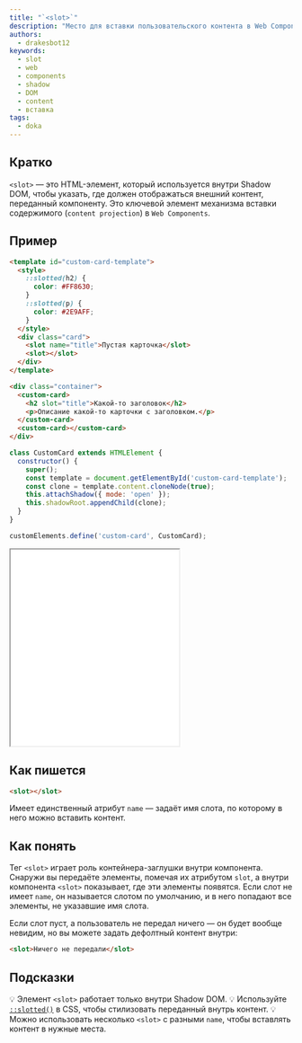 ```yaml
---
title: "`<slot>`"
description: "Место для вставки пользовательского контента в Web Components."
authors:
  - drakesbot12
keywords:
  - slot
  - web
  - components
  - shadow
  - DOM
  - content
  - вставка
tags:
  - doka
---
```


## Кратко

`<slot>` — это HTML-элемент, который используется внутри Shadow DOM, чтобы указать, где должен отображаться внешний контент, переданный компоненту. Это ключевой элемент механизма вставки содержимого (`content projection`) в `Web Components`.

## Пример

```html
<template id="custom-card-template">
  <style>
    ::slotted(h2) {
      color: #FF8630;
    }
    ::slotted(p) {
      color: #2E9AFF;
    }
  </style>
  <div class="card">
    <slot name="title">Пустая карточка</slot>
    <slot></slot>
  </div>
</template>

<div class="container">
  <custom-card>
    <h2 slot="title">Какой-то заголовок</h2>
    <p>Описание какой-то карточки с заголовком.</p>
  </custom-card>
  <custom-card></custom-card>
</div>
```

```js
class CustomCard extends HTMLElement {
  constructor() {
    super();
    const template = document.getElementById('custom-card-template');
    const clone = template.content.cloneNode(true);
    this.attachShadow({ mode: 'open' });
    this.shadowRoot.appendChild(clone);
  }
}

customElements.define('custom-card', CustomCard);
```

<iframe title="Демо работы slot в Web Components" src="demos/basic/" height="350"></iframe>

## Как пишется

```html
<slot></slot>
```

Имеет единственный атрибут `name` — задаёт имя слота, по которому в него можно вставить контент.

## Как понять

Тег `<slot>` играет роль контейнера-заглушки внутри компонента. Снаружи вы передаёте элементы, помечая их атрибутом `slot`, а внутри компонента `<slot>` показывает, где эти элементы появятся.
Если слот не имеет `name`, он называется слотом по умолчанию, и в него попадают все элементы, не указавшие имя слота.

Если слот пуст, а пользователь не передал ничего — он будет вообще невидим, но вы можете задать дефолтный контент внутри:

```html
<slot>Ничего не передали</slot>
```

## Подсказки

💡 Элемент `<slot>` работает только внутри Shadow DOM.
💡 Используйте [`::slotted()`](/css/slotted/) в CSS, чтобы стилизовать переданный внутрь контент.
💡 Можно использовать несколько `<slot>` с разными `name`, чтобы вставлять контент в нужные места.
